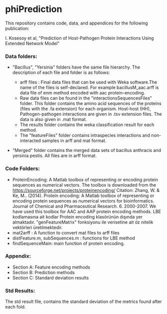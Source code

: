 # phiPrediction

This repository contains code, data, and appendices for the following publication:

I. Kosesoy et al, "Prediction of Host-Pathogen Protein Interactions Using Extended Network Model"


### Data folders:

  - "Bacillus", "Yersinia" folders have the same file hierarchy. The description of each file and folder is as follows:
    - arff files : Final data files that can be used with Weka software.The name of the files is self-declared. For example bacillusM_aac.arff is data file of enm method encoded with aac protein-encoding. 
    - Raw data files can be found in the "interactionsSequencesFiles" folder. This folder contains the amino acid sequences of the proteins (files with the .fa extension) for each organism. Host-host (HH), Pathogen-pathogen interactions are given in .tsv extension files. The data is also given in .mat format. 
    - The results folder contains the weka classification result for each method.
    - The "featureFiles" folder contains intraspecies interactions and non-interacted samples in arff and mat format.
    
  - "Merged" folder contains the merged data sets of bacillus anthracis and yersinia pestis. All files are in arff format. 


### Code Folders:

  - ProteinEncoding:  A Matlab toolbox of representing or encoding protein sequences as numerical vectors. The toolbox is downloaded from the https://sourceforge.net/projects/proteinencoding/ Citation: Zhang, W. & Ke, M.. (2014). Protein encoding: A Matlab toolbox of representing or encoding protein sequences as numerical vectors for bioinformatics. Journal of Chemical and Pharmaceutical Research. 6. 2000-2007. We have used this toolbox for AAC and AAP protein encoding methods. LBE kodlamasına ait kodlar Protein encoding klasörünün dışında yer almaktadır. "genFeatureMatrix" fonksiyonu ile verisetine ait öz nitelik vektörleri üretilmektedir.    
  - mat2arff : A function to convert mat files to arff files
  - distFeature.m, subSequences.m : functions for LBE method
  - findSequenceMain: main function of protein encoding.  


### Appendix:
  - Section A: Feature encoding methods
  - Section B: Prediction methods
  - Section C: Standard deviation results



### Std Results:

The std result file, contains the standard deviation of the metrics found after each fold.



